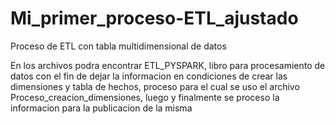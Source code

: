 # Mi_primer_proceso-ETL_ajustado
Proceso de ETL con tabla multidimensional de datos

En los archivos podra encontrar ETL_PYSPARK, libro para procesamiento de datos con el fin de dejar la informacion en condiciones de crear las dimensiones y tabla de hechos,
proceso para el cual se uso el archivo Proceso_creacion_dimensiones, luego y finalmente se proceso la informacion para la publicacion de la misma
